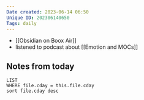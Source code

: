 ```yaml
---
Date created: 2023-06-14 06:50
Unique ID: 202306140650
Tags: daily
---
```

- [[Obsidian on Boox Air]]
- listened to podcast about [[Emotion and MOCs]]
## Notes from today
``` dataview
LIST
WHERE file.cday = this.file.cday 
sort file.cday desc
```